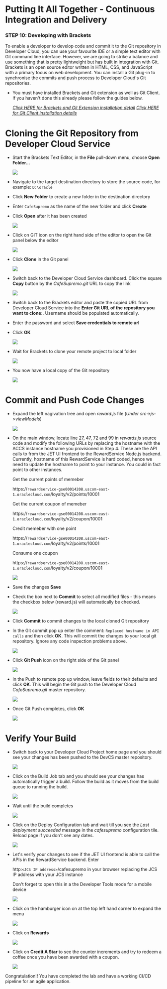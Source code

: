 

# Putting It All Together - Continuous Integration and Delivery


### **STEP 10**: Developing with Brackets

To enable a developer to develop code and commit it to the Git repository in Developer Cloud, you can use your favourite IDE or a simple text editor with Git command line interface. However, we are going to strike a balance and use something that is pretty lightweight but has built in integration with Git. Brackets is an open source editor written in HTML, CSS, and JavaScript with a primary focus on web development. You can install a Git plug-in to synchronise the commits and push process to Developer Cloud's Git repositories.

- You must have installed Brackets and Git extension as well as Git Client. If you haven't done this already please follow the guides below.

  *[Click HERE for Brackets and Git Extension installation detail](BRACKETSinstall.md)*
  *[Click HERE for Git Client installation details](GITCLIENTinstall.md)*


# Cloning the Git Repository from Developer Cloud Service

- Start the Brackets Text Editor, in the **File** pull-down menu, choose **Open Folder...**

  ![](images/84.png)

- Navigate to the target destination directory to store the source code, for example: `D:\oracle`

- Click **New Folder** to create a new folder in the destination directory

- Enter `CafeSupremo` as the name of the new folder and click **Create**

- Click **Open** after it has been created

  ![](images/85.png)
  
- Click on GIT icon on the right hand side of the editor to open the Git panel below the editor

  ![](images/86.png)
  
- Click **Clone** in the Git panel

  ![](images/87.png)

- Switch back to the Developer Cloud Service dashboard. Click the square **Copy** button by the *CafeSupremo.git* URL to copy the link

  ![](images/88.png)
  
- Switch back to the Brackets editor and paste the copied URL from Developer Cloud Service into the **Enter Git URL of the repository you want to clone:**. Username should be populated automatically.

- Enter the password and select **Save credentials to remote url**

- Click **OK**

  ![](images/89.png)

- Wait for Brackets to clone your remote project to local folder

  ![](images/90.png)

- You now have a local copy of the Git repository

  ![](images/91.png)


# Commit and Push Code Changes

- Expand the left nagivation tree and open *reward.js* file (*Under src->js->viewModels*)

  ![](images/92.png)

- On the main window, locate line 27, 47, 72 and 99 in *rewards.js* source code and modify the following URLs by replacing the hostname with the ACCS instance hostname you provisioned in Step 4. These are the API calls to from the JET UI frontend to the RewardService Node.js backend. Currently, hostname of this RewardService is hard coded, hence we need to update the hostname to point to your instance.  You could in fact point to other instances.
  
  Get the current points of memeber
  
  https://`rewardservice-gse00014208.uscom-east-1.oraclecloud.com`/loyalty/v2/points/10001
  
  Get the current coupon of memeber
  
  https://`rewardservice-gse00014208.uscom-east-1.oraclecloud.com`/loyalty/v2/coupon/10001
  
  Credit memeber with one point
  
  https://`rewardservice-gse00014208.uscom-east-1.oraclecloud.com`/loyalty/v2/points/10001

  Consume one coupon
  
  https://`rewardservice-gse00014208.uscom-east-1.oraclecloud.com`/loyalty/v2/coupon/10001

  ![](images/93.png)

- Save the changes **Save**

- Check the box next to **Commit** to select all modified files - this means the checkbox below (reward.js) will automatically be checked.

  ![](images/94.png)
  
- Click **Commit** to commit changes to the local cloned Git repository

- In the Git commit pop up enter the comment: `Replaced hostname in API calls` and then click **OK**. This will commit the changes to your local git repository. Ignore any code inspection problems above.

  ![](images/95.png)

- Click **Git Push** icon on the right side of the Git panel

  ![](images/96.png)
  
- In the Push to remote pop up window, leave fields to their defaults and click **OK**. This will begin the Git push to the Developer Cloud *CafeSupremo.git* master repository.

  ![](images/97.png)
  
- Once Git Push completes, click **OK**

  ![](images/98.png)
  
  
  
# Verify Your Build

- Switch back to your Developer Cloud Project home page and you should see your changes has been pushed to the DevCS master repository.

  ![](images/99.png)

- Click on the Build Job tab and you should see your changes has automatically trigger a build. Follow the build as it moves from the build queue to running the build.

  ![](images/100.png)
  
- Wait until the build completes

  ![](images/101.png)
  
- Click on the Deploy Configuration tab and wait till you see the *Last deployment succeeded* message in the *cafesupremo* configuration tile. Reload page if you don't see any dates.

  ![](images/102.png)

- Let's verify your changes to see if the JET UI frontend is able to call the APIs in the RewardService backend. Enter

  http:`<JCS IP address>`/cafesupremo in your browser replacing the JCS IP address with your JCS instance
  
  Don't forget to open this in a the Developer Tools mode for a mobile device
  
  ![](images/77.png)
  
- Click on the hamburger icon on at the top left hand corner to expand the menu

  ![](images/77.png)
  
- Click on **Rewards**

  ![](images/74.png)
  
- Click on **Credit A Star** to see the counter increments and try to redeem a coffee once you have been awarded with a coupon.

  ![](images/75.png)
  



Congratulation!! You have completed the lab and have a working CI/CD pipeline for an agile application.
